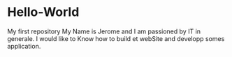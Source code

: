 # Hello-World
My first repository
My Name is Jerome and I am passioned by IT in generale. I would like to Know how to build et webSite and developp somes application.
